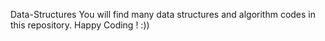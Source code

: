 Data-Structures
You will find many data structures and algorithm codes in this repository. Happy Coding ! :))

